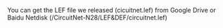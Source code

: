 You can get the LEF file we released (cicuitnet.lef) from Google Drive or Baidu Netdisk (/CircuitNet-N28/LEF&DEF/circuitnet.lef)